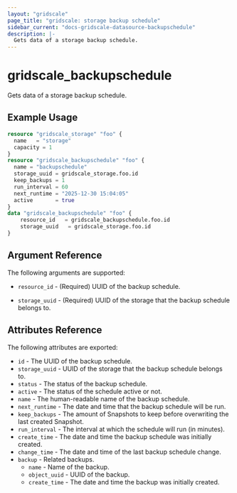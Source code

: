 ```yaml
---
layout: "gridscale"
page_title: "gridscale: storage backup schedule"
sidebar_current: "docs-gridscale-datasource-backupschedule"
description: |-
  Gets data of a storage backup schedule.
---
```


# gridscale_backupschedule

Gets data of a storage backup schedule.

## Example Usage

```terraform
resource "gridscale_storage" "foo" {
  name   = "storage"
  capacity = 1
}
resource "gridscale_backupschedule" "foo" {
  name = "backupschedule"
  storage_uuid = gridscale_storage.foo.id
  keep_backups = 1
  run_interval = 60
  next_runtime = "2025-12-30 15:04:05"
  active       = true
}
data "gridscale_backupschedule" "foo" {
	resource_id   = gridscale_backupschedule.foo.id
	storage_uuid   = gridscale_storage.foo.id
}
```

## Argument Reference

The following arguments are supported:

* `resource_id` - (Required) UUID of the backup schedule.

* `storage_uuid` - (Required) UUID of the storage that the backup schedule belongs to.

## Attributes Reference

The following attributes are exported:

* `id` - The UUID of the backup schedule.
* `storage_uuid` - UUID of the storage that the backup schedule belongs to.
* `status` - The status of the backup schedule.
* `active` - The status of the schedule active or not.
* `name` - The human-readable name of the backup schedule.
* `next_runtime` - The date and time that the backup schedule will be run.
* `keep_backups` - The amount of Snapshots to keep before overwriting the last created Snapshot.
* `run_interval` - The interval at which the schedule will run (in minutes).
* `create_time` - The date and time the backup schedule was initially created.
* `change_time` - The date and time of the last backup schedule change.
* `backup` - Related backups.
    * `name` - Name of the backup.
    * `object_uuid` - UUID of the backup.
    * `create_time` - The date and time the backup was initially created.
